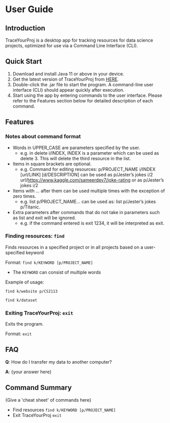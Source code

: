 # User Guide

## Introduction

TraceYourProj is a desktop app for tracking resources for data science projects, optimized 
for use via a Command Line Interface (CLI).

## Quick Start

1. Download and install Java 11 or above in your device.
2. Get the latest version of TraceYourProj from [HERE](https://github.com/AY2021S2-CS2113-W10-3/tp/releases).
3. Double-click the .jar file to start the program. A command-line user interface (CLI) should appear quickly after execution.
4. Start using the app by entering commands to the user interface. Please refer to the Features section below for detailed description of each command.

## Features 

### Notes about command format
* Words in UPPER_CASE are parameters specified by the user.
  * e.g. in delete i/INDEX, INDEX is a parameter which can be used as delete 3. This will delete the third resource in the list.
* Items in square brackets are optional.
  * e.g. Command for editing resources:
p/PROJECT_NAME i/INDEX [url/LINK] [d/DESCRIPTION] can be used as p/Jester’s jokes i/2 url/https://www.kaggle.com/sameerdev7/joke-rating or as p/Jester’s jokes i/2
* Items with … after them can be used multiple times with the exception of zero times.
  * e.g. list p/PROJECT_NAME… can be used as: list p/Jester’s jokes p/Titanic.
* Extra parameters after commands that do not take in parameters such as list and exit will be ignored.
  * e.g. if the command entered is exit 1234, it will be interpreted as exit.

### Finding resources: `find`

Finds resources in a specified project or in all projects based on a user-specified keyword

Format: `find k/KEYWORD [p/PROJECT_NAME]`

* The `KEYWORD` can consist of multiple words

Example of usage:

`find k/website p/CS2113`

`find k/dataset`


### Exiting TraceYourProj: `exit`

Exits the program.

Format: `exit`

## FAQ

**Q**: How do I transfer my data to another computer? 

**A**: {your answer here}

## Command Summary

{Give a 'cheat sheet' of commands here}

* Find resources `find k/KEYWORD [p/PROJECT_NAME]`
* Exit TraceYourProj `exit`
